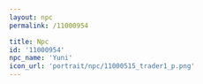 ```yaml
---
layout: npc
permalink: /11000954

title: Npc
id: '11000954'
npc_name: 'Yuni'
icon_url: 'portrait/npc/11000515_trader1_p.png'
---
```

